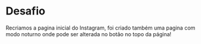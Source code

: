 # Desafio 
Recriamos a pagina inicial do Instagram, foi criado também uma pagina com modo noturno 
onde pode ser alterada no botão no topo da página! 